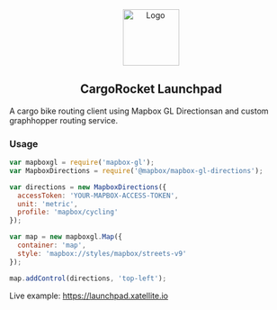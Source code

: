 <div align="center">
  <img src="https://cologne.xatellite.io/logo-pfade.svg" alt="Logo" height="100px" />

  CargoRocket Launchpad
  ---
</div>

A cargo bike routing client using  Mapbox GL Directionsan and custom graphhopper routing service.

### Usage

```javascript
var mapboxgl = require('mapbox-gl');
var MapboxDirections = require('@mapbox/mapbox-gl-directions');

var directions = new MapboxDirections({
  accessToken: 'YOUR-MAPBOX-ACCESS-TOKEN',
  unit: 'metric',
  profile: 'mapbox/cycling'
});

var map = new mapboxgl.Map({
  container: 'map',
  style: 'mapbox://styles/mapbox/streets-v9'
});

map.addControl(directions, 'top-left');
```

Live example: https://launchpad.xatellite.io